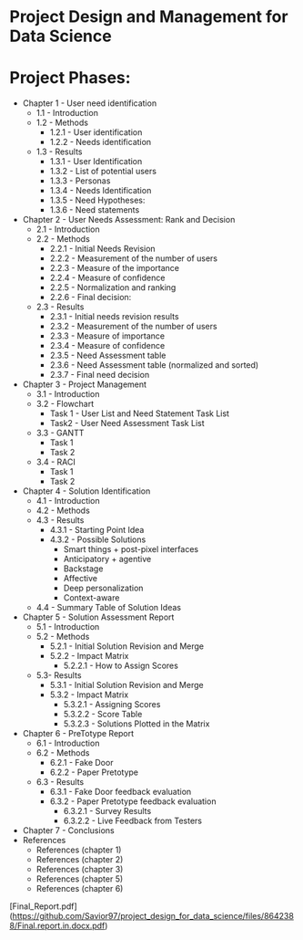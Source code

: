 #  Project Design and Management for Data Science

# Project Phases:
- Chapter 1 - User need identification	
  - 1.1 - Introduction	
  - 1.2 - Methods	
    - 1.2.1 - User identification 	
    - 1.2.2 - Needs identification	
  - 1.3 - Results	
    - 1.3.1 -  User Identification	
    - 1.3.2 - List of potential users	
    - 1.3.3 - Personas	
    - 1.3.4 - Needs Identification	
    - 1.3.5 - Need Hypotheses:	
    - 1.3.6 - Need statements	
- Chapter 2 - User Needs Assessment: Rank and Decision	
  - 2.1 - Introduction	
  - 2.2 - Methods	
    - 2.2.1 - Initial Needs Revision	
    - 2.2.2 - Measurement of the number of users 	
    - 2.2.3 - Measure of the importance	
    - 2.2.4 - Measure of confidence	
    - 2.2.5 - Normalization and ranking  	
    - 2.2.6 - Final decision:
  - 2.3 - Results	
    - 2.3.1 - Initial needs revision results	
    - 2.3.2 - Measurement of the number of users	
    - 2.3.3 - Measure of importance	
    - 2.3.4 - Measure of confidence	
    - 2.3.5 - Need Assessment table	
    - 2.3.6 - Need Assessment table (normalized and sorted)	
    - 2.3.7 - Final need decision	
- Chapter 3 - Project Management	
  - 3.1 - Introduction	
  - 3.2 - Flowchart	
    - Task 1 - User List and Need Statement Task List	
    - Task2 - User Need Assessment Task List	
  - 3.3 - GANTT	
    - Task 1	
    - Task 2	
  - 3.4 - RACI	
    - Task 1	
    - Task 2	
- Chapter 4 - Solution Identification	
  - 4.1 - Introduction	
  - 4.2 - Methods	
  - 4.3 - Results	
    - 4.3.1 - Starting Point Idea	
    - 4.3.2 - Possible Solutions	
      - Smart things + post-pixel interfaces	
      - Anticipatory + agentive	
      - Backstage	
      - Affective	
      - Deep personalization	
      - Context-aware	
  - 4.4 - Summary Table of Solution Ideas	
- Chapter 5 - Solution Assessment Report	
  - 5.1 - Introduction	
  - 5.2 - Methods	
    - 5.2.1 - Initial Solution Revision and Merge	
    - 5.2.2 - Impact Matrix	
      - 5.2.2.1 - How to Assign Scores	
  - 5.3- Results	
    - 5.3.1 - Initial Solution Revision and Merge	
    - 5.3.2 - Impact Matrix	
      - 5.3.2.1 - Assigning Scores	
      - 5.3.2.2 - Score Table	
      - 5.3.2.3 - Solutions Plotted in the Matrix
- Chapter 6 - PreTotype Report	
  - 6.1 - Introduction	
  - 6.2 - Methods	
    - 6.2.1 - Fake Door	
    - 6.2.2 - Paper Pretotype	
  - 6.3 - Results	
    - 6.3.1 - Fake Door feedback evaluation	
    - 6.3.2 - Paper Pretotype feedback evaluation	
      - 6.3.2.1 - Survey Results	
      - 6.3.2.2 - Live Feedback from Testers	
- Chapter 7 - Conclusions	
- References	
  - References (chapter 1)	
  - References (chapter 2)	
  - References (chapter 3)	
  - References (chapter 5)	
  - References (chapter 6)


[Final_Report.pdf]
(https://github.com/Savior97/project_design_for_data_science/files/8642388/Final.report.in.docx.pdf)
